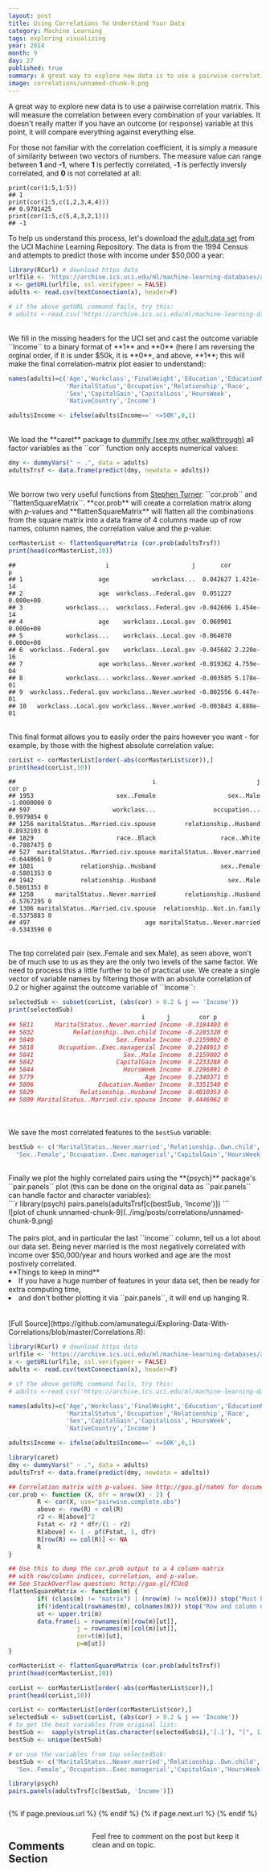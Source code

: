 ```yaml
---
layout: post
title: Using Correlations To Understand Your Data
category: Machine Learning
tags: exploring visualizing
year: 2014
month: 9
day: 27
published: true
summary: A great way to explore new data is to use a pairwise correlation matrix. This will pair every combination of your variables and measure the correlation between them.
image: correlations/unnamed-chunk-9.png
---
```


A great way to explore new data is to use a pairwise correlation matrix. This will measure the correlation between every combination of your variables. It doesn't really matter if you have an outcome (or response) variable at this point, it will compare everything against everything else.

For those not familiar with the correlation coefficient, it is simply a measure of similarity between two vectors of numbers. The measure value can range between **1** and **-1**, where **1** is perfectly correlated, -**1** is perfectly inversly correlated, and **0** is not correlated at all: 

```{r}
print(cor(1:5,1:5))
## 1
print(cor(1:5,c(1,2,3,4,4)))
## 0.9701425
print(cor(1:5,c(5,4,3,2,1)))
## -1
```

To help us understand this process, let's download the <a href="https://archive.ics.uci.edu/ml/datasets/Adult" target="_blank">adult.data set</a> from the UCI Machine Learning Repository. The data is from the 1994 Census and attempts to predict those with income under $50,000 a year:

```r
library(RCurl) # download https data
urlfile <- 'https://archive.ics.uci.edu/ml/machine-learning-databases/adult/adult.data'
x <- getURL(urlfile, ssl.verifypeer = FALSE)
adults <- read.csv(textConnection(x), header=F)

# if the above getURL command fails, try this:
# adults <-read.csv('https://archive.ics.uci.edu/ml/machine-learning-databases/adult/adult.data', header=F)
```
<BR>
We fill in the missing headers for the UCI set and cast the outcome variable ``Income`` to a binary format of **1** and **0** (here I am reversing the orginal order, if it is under $50k, it is **0**, and above, **1**; this will make the final correlation-matrix plot easier to understand):

```r
names(adults)=c('Age','Workclass','FinalWeight','Education','EducationNumber',
                'MaritalStatus','Occupation','Relationship','Race',
                'Sex','CapitalGain','CapitalLoss','HoursWeek',
                'NativeCountry','Income')

adults$Income <- ifelse(adults$Income==' <=50K',0,1)
```
<BR>
We load the **caret** package to <a href="http://amunategui.github.io/dummyVar-Walkthrough/" target="_blank">dummify (see my other walkthrough)</a> all factor variables as the ``cor`` function only accepts numerical values:

```r
dmy <- dummyVars(" ~ .", data = adults)
adultsTrsf <- data.frame(predict(dmy, newdata = adults))
```
<BR>
We borrow two very useful functions from <a href="https://gist.github.com/stephenturner/3492773" target="_blank">Stephen Turner</a>: ``cor.prob`` and ``flattenSquareMatrix``. **cor.prob** will create a correlation matrix along with <i>p</i>-values and **flattenSquareMatrix** will flatten all the combinations from the square matrix into a data frame of 4 columns made up of row names, column names, the correlation value and the <i>p</i>-value:

```r
corMasterList <- flattenSquareMatrix (cor.prob(adultsTrsf))
print(head(corMasterList,10))
```

```
##                         i                       j       cor         p
## 1                     age            workclass...  0.042627 1.421e-14
## 2                     age  workclass..Federal.gov  0.051227 0.000e+00
## 3            workclass...  workclass..Federal.gov -0.042606 1.454e-14
## 4                     age    workclass..Local.gov  0.060901 0.000e+00
## 5            workclass...    workclass..Local.gov -0.064070 0.000e+00
## 6  workclass..Federal.gov    workclass..Local.gov -0.045682 2.220e-16
## 7                     age workclass..Never.worked -0.019362 4.759e-04
## 8            workclass... workclass..Never.worked -0.003585 5.178e-01
## 9  workclass..Federal.gov workclass..Never.worked -0.002556 6.447e-01
## 10   workclass..Local.gov workclass..Never.worked -0.003843 4.880e-01
```
<BR>
This final format allows you to easily order the pairs however you want - for example, by those with the highest absolute correlation value:

```r
corList <- corMasterList[order(-abs(corMasterList$cor)),]
print(head(corList,10))
```

```
##                                      i                            j        cor p
## 1953                       sex..Female                    sex..Male -1.0000000 0
## 597                       workclass...                occupation...  0.9979854 0
## 1256 maritalStatus..Married.civ.spouse        relationship..Husband  0.8932103 0
## 1829                       race..Black                  race..White -0.7887475 0
## 527  maritalStatus..Married.civ.spouse maritalStatus..Never.married -0.6448661 0
## 1881             relationship..Husband                  sex..Female -0.5801353 0
## 1942             relationship..Husband                    sex..Male  0.5801353 0
## 1258      maritalStatus..Never.married        relationship..Husband -0.5767295 0
## 1306 maritalStatus..Married.civ.spouse  relationship..Not.in.family -0.5375883 0
## 497                                age maritalStatus..Never.married -0.5343590 0
```
<BR>
The top correlated pair (sex..Female and sex.Male), as seen above, won't be of much use to us as they are the only two levels of the same factor. We need to process this a little further to be of practical use. We create a single vector of variable names by filtering those with an absolute correlation of 0.2 or higher against the outcome variable of ``Income``:

```r
selectedSub <- subset(corList, (abs(cor) > 0.2 & j == 'Income'))
print(selectedSub)
                                     i      j        cor p
## 5811      MaritalStatus..Never.married Income -0.3184403 0
## 5832           Relationship..Own.child Income -0.2285320 0
## 5840                       Sex..Female Income -0.2159802 0
## 5818       Occupation..Exec.managerial Income  0.2148613 0
## 5841                         Sex..Male Income  0.2159802 0
## 5842                       CapitalGain Income  0.2233288 0
## 5844                         HoursWeek Income  0.2296891 0
## 5779                               Age Income  0.2340371 0
## 5806                  Education.Number Income  0.3351540 0
## 5829             Relationship..Husband Income  0.4010353 0
## 5809 MaritalStatus..Married.civ.spouse Income  0.4446962 0
```
<BR><BR>
We save the most correlated features to the ``bestSub`` variable:
```r
bestSub <- c('MaritalStatus..Never.married','Relationship..Own.child',
  'Sex..Female','Occupation..Exec.managerial','CapitalGain','HoursWeek','Age')
```
<BR>
Finally we plot the highly correlated pairs using the **{psych}** package's ``pair.panels`` plot (this can be done on the original data as ``pair.panels`` can handle factor and character variables):<BR>
```r
library(psych)
pairs.panels(adultsTrsf[c(bestSub, 'Income')])
```
<BR>
![plot of chunk unnamed-chunk-9](../img/posts/correlations/unnamed-chunk-9.png) 
<BR><BR>
The pairs plot, and in particular the last ``income`` column, tell us a lot about our data set. Being never married is the most negatively correlated with income over $50,000/year and hours worked and age are the most postively correlated.<BR>  
**Things to keep in mind**<BR>
<li>If you have a huge number of features in your data set, then be ready for extra computing time,</li>
<li>and don't bother plotting it via ``pair.panels``, it will end up hanging R.</li>
<BR><BR>
[Full Source](https://github.com/amunategui/Exploring-Data-With-Correlations/blob/master/Correlations.R):

```r
library(RCurl) # download https data
urlfile <- 'https://archive.ics.uci.edu/ml/machine-learning-databases/adult/adult.data'
x <- getURL(urlfile, ssl.verifypeer = FALSE)
adults <- read.csv(textConnection(x), header=F)

# if the above getURL command fails, try this:
# adults <-read.csv('https://archive.ics.uci.edu/ml/machine-learning-databases/adult/adult.data', header=F)

names(adults)=c('Age','Workclass','FinalWeight','Education','EducationNumber',
                'MaritalStatus','Occupation','Relationship','Race',
                'Sex','CapitalGain','CapitalLoss','HoursWeek',
                'NativeCountry','Income')

adults$Income <- ifelse(adults$Income==' <=50K',0,1)

library(caret)
dmy <- dummyVars(" ~ .", data = adults)
adultsTrsf <- data.frame(predict(dmy, newdata = adults))

## Correlation matrix with p-values. See http://goo.gl/nahmV for documentation of this function
cor.prob <- function (X, dfr = nrow(X) - 2) {
        R <- cor(X, use="pairwise.complete.obs")
        above <- row(R) < col(R)
        r2 <- R[above]^2
        Fstat <- r2 * dfr/(1 - r2)
        R[above] <- 1 - pf(Fstat, 1, dfr)
        R[row(R) == col(R)] <- NA
        R
}

## Use this to dump the cor.prob output to a 4 column matrix
## with row/column indices, correlation, and p-value.
## See StackOverflow question: http://goo.gl/fCUcQ
flattenSquareMatrix <- function(m) {
        if( (class(m) != "matrix") | (nrow(m) != ncol(m))) stop("Must be a square matrix.")
        if(!identical(rownames(m), colnames(m))) stop("Row and column names must be equal.")
        ut <- upper.tri(m)
        data.frame(i = rownames(m)[row(m)[ut]],
                   j = rownames(m)[col(m)[ut]],
                   cor=t(m)[ut],
                   p=m[ut])
}

corMasterList <- flattenSquareMatrix (cor.prob(adultsTrsf))
print(head(corMasterList,10))

corList <- corMasterList[order(-abs(corMasterList$cor)),]
print(head(corList,10))

corList <- corMasterList[order(corMasterList$cor),]
selectedSub <- subset(corList, (abs(cor) > 0.2 & j == 'Income'))
# to get the best variables from original list:
bestSub <-  sapply(strsplit(as.character(selectedSub$i),'[.]'), "[", 1)
bestSub <- unique(bestSub)

# or use the variables from top selectedSub:
bestSub <- c('MaritalStatus..Never.married','Relationship..Own.child',
  'Sex..Female','Occupation..Exec.managerial','CapitalGain','HoursWeek','Age')

library(psych)
pairs.panels(adultsTrsf[c(bestSub, 'Income')])
```

<div class="row">   
    <div class="span9 column">
            <p class="pull-right">{% if page.previous.url %} <a href="{{page.previous.url}}" title="Previous Post: {{page.previous.title}}"><i class="icon-chevron-left"></i></a>   {% endif %}   {% if page.next.url %}    <a href="{{page.next.url}}" title="Next Post: {{page.next.title}}"><i class="icon-chevron-right"></i></a>   {% endif %} </p>  
    </div>
</div>

<div class="row">   
    <div class="span9 columns">    
        <h2>Comments Section</h2>
        <p>Feel free to comment on the post but keep it clean and on topic.</p> 
        <div id="disqus_thread"></div>
        <script type="text/javascript">
            /* * * CONFIGURATION VARIABLES: EDIT BEFORE PASTING INTO YOUR WEBPAGE * * */
            var disqus_shortname = 'amunategui'; // required: replace example with your forum shortname
            var disqus_identifier = '{{ page.url }}';
            var disqus_url = 'http://amunategui.github.com{{ page.url }}';
            
            /* * * DON'T EDIT BELOW THIS LINE * * */
            (function() {
                var dsq = document.createElement('script'); dsq.type = 'text/javascript'; dsq.async = true;
                dsq.src = 'http://' + disqus_shortname + '.disqus.com/embed.js';
                (document.getElementsByTagName('head')[0] || document.getElementsByTagName('body')[0]).appendChild(dsq);
            })();
        </script>
        <noscript>Please enable JavaScript to view the <a href="http://disqus.com/?ref_noscript">comments powered by Disqus.</a></noscript>
        <a href="http://disqus.com" class="dsq-brlink">blog comments powered by <span class="logo-disqus">Disqus</span></a>
    </div>
</div>
